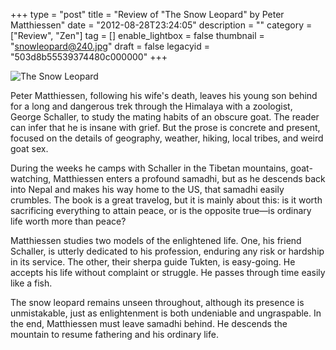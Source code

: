 +++
type = "post"
title = "Review of \"The Snow Leopard\" by Peter Matthiessen"
date = "2012-08-28T23:24:05"
description = ""
category = ["Review", "Zen"]
tag = []
enable_lightbox = false
thumbnail = "snowleopard@240.jpg"
draft = false
legacyid = "503d8b55539374480c000000"
+++

<p><img style="display:block; margin-left:auto; margin-right:auto;" src="snowleopard.jpg" alt="The Snow Leopard" title="snowleopard.jpg" border="0"   /></p>
<p>Peter Matthiessen, following his wife's death, leaves his young son behind for a long and dangerous trek through the Himalaya with a zoologist, George Schaller, to study the mating habits of an obscure goat. The reader can infer that he is insane with grief. But the prose is concrete and present, focused on the details of geography, weather, hiking, local tribes, and weird goat sex.</p>
<p>During the weeks he camps with Schaller in the Tibetan mountains, goat-watching, Matthiessen enters a profound samadhi, but as he descends back into Nepal and makes his way home to the US, that samadhi easily crumbles. The book is a great travelog, but it is mainly about this: is it worth sacrificing everything to attain peace, or is the opposite true&mdash;is ordinary life worth more than peace?</p>
<p>Matthiessen studies two models of the enlightened life. One, his friend Schaller, is utterly dedicated to his profession, enduring any risk or hardship in its service. The other, their sherpa guide Tukten, is easy-going. He accepts his life without complaint or struggle. He passes through time easily like a fish.</p>
<p>The snow leopard remains unseen throughout, although its presence is unmistakable, just as enlightenment is both undeniable and ungraspable.  In the end, Matthiessen must leave samadhi behind. He descends the mountain to resume fathering and his ordinary life.</p>

